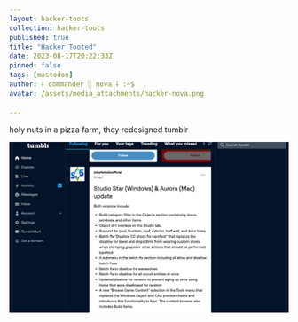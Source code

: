 ```yaml
---
layout: hacker-toots
collection: hacker-toots
published: true
title: "Hacker Tooted"
date: 2023-08-17T20:22:33Z
pinned: false
tags: [mastodon]
author: ⸸ commander ░ nova ⸸ :~$
avatar: /assets/media_attachments/hacker-nova.png

---
```


<p>holy nuts in a pizza farm, they redesigned tumblr</p>

![media](/assets/media_attachments/files/110/906/818/683/725/922/original/eeb6c6d8ecf24355.png)
